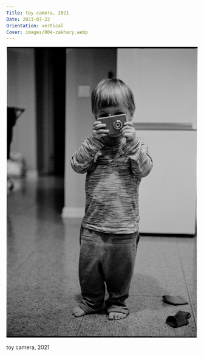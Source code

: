 ```yaml
---
Title: toy camera, 2021
Date: 2023-07-22
Orientation: vertical
Cover: images/004-zakhary.webp
---
```


![toy camera, 2021](images/004-zakhary@2x.webp)

toy camera, 2021

